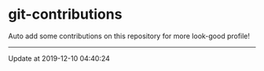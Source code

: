 # git-contributions

Auto add some contributions on this repository for more look-good profile!

---

Update at 2019-12-10 04:40:24
